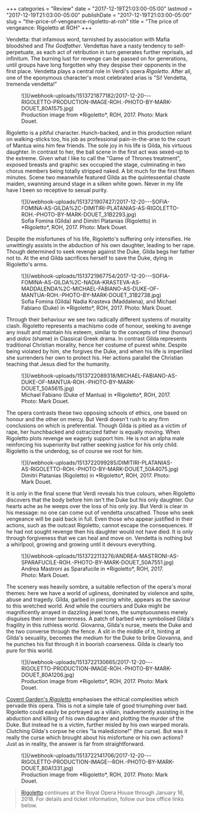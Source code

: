 +++
categories = "Review"
date = "2017-12-19T21:03:00-05:00"
lastmod = "2017-12-19T21:03:00-05:00"
publishDate = "2017-12-19T21:03:00-05:00"
slug = "the-price-of-vengeance-rigoletto-at-roh"
title = "The price of vengeance: Rigoletto at ROH"
+++

Vendetta: that infamous word, tarnished by association with Mafia bloodshed and *The Godfather*. Vendettas have a nasty tendency to self-perpetuate, as each act of retribution in turn generates further reprisals, ad infinitum. The burning lust for revenge can be passed on for generations, until groups have long forgotten why they despise their opponents in the first place. Vendetta plays a central role in Verdi's opera *Rigoletto*. After all, one of the eponymous character's most celebrated arias is "Si! Vendetta, tremenda vendetta!"

<figure data-type="image">
![](/webhook-uploads/1513721877182/2017-12-20---RIGOLETTO-PRODUCTION-IMAGE-ROH.-PHOTO-BY-MARK-DOUET_80A1575.jpg)
<figcaption>Production image from *Rigoletto*, ROH, 2017. Photo: Mark Douet.</figcaption>
</figure>

Rigoletto is a pitiful character. Hunch-backed, and in this production reliant on walking-sticks too, his job as professional pain-in-the-arse to the court of Mantua wins him few friends. The sole joy in his life is Gilda, his virtuous daughter. In contrast to her, the ball scene in the first act was sexed-up to the extreme. Given what I like to call the "Game of Thrones treatment", exposed breasts and graphic sex occupied the stage, culminating in two chorus members being totally stripped naked. A bit much for the first fifteen minutes. Scene two meanwhile featured Gilda as the quintessential chaste maiden, swanning around stage in a silken white gown. Never in my life have I been so receptive to sexual purity. 

<figure data-type="image">
![](/webhook-uploads/1513721907427/2017-12-20---SOFIA-FOMINA-AS-GILDA%2C-DIMITIRI-PLATANIAS-AS-RIGOLETTO-ROH.-PHOTO-BY-MARK-DOUET_31B2293.jpg)
<figcaption>Sofia Fomina (Gilda) and Dimitri Platanias (Rigoletto) in *Rigoletto*, ROH, 2017. Photo: Mark Douet.</figcaption>
</figure>

Despite the misfortunes of his life, Rigoletto's suffering only intensifies. He unwittingly assists in the abduction of his own daughter, leading to her rape. Though determined to seek revenge against the Duke, Gilda begs her father not to. At the end Gilda sacrifices herself to save the Duke, dying in Rigoletto's arms. 

<figure data-type="image">
![](/webhook-uploads/1513721967754/2017-12-20---SOFIA-FOMINA-AS-GILDA%2C-NADIA-KRASTEVA-AS-MADDALENDA%2C-MICHAEL-FABIANO-AS-DUKE-OF-MANTUA-ROH.-PHOTO-BY-MARK-DOUET_31B2738.jpg)
<figcaption>Sofia Fomina (Gilda) Nadia Krasteva (Maddalena), and Michael Fabiano (Duke) in *Rigoletto*, ROH, 2017. Photo: Mark Douet.</figcaption>
</figure>

Through their behaviour we see two radically different systems of morality clash. Rigoletto represents a machismo code of honour, seeking to avenge any insult and maintain his esteem, similar to the concepts of *time* (honour) and *aidos* (shame) in Classical Greek drama. In contrast Gilda represents traditional Christian morality, hence her costume of purest white. Despite being violated by him, she forgives the Duke, and when his life is imperilled she surrenders her own to protect his. Her actions parallel the Christian teaching that Jesus died for the humanity. 

<figure data-type="image">
![](/webhook-uploads/1513722089318/MICHAEL-FABIANO-AS-DUKE-OF-MANTUA-ROH.-PHOTO-BY-MARK-DOUET_50A5615.jpg)
<figcaption>Michael Fabiano (Duke of Mantua) in *Rigoletto*, ROH, 2017. Photo: Mark Douet.</figcaption>
</figure>

The opera contrasts these two opposing schools of ethics, one based on honour and the other on mercy. But Verdi doesn't rush to any firm conclusions on which is preferential. Though Gilda is pitied as a victim of rape, her hunchbacked and ostracized father is equally moving. When Rigoletto plots revenge we eagerly support him. He is not an alpha male reinforcing his superiority but rather seeking justice for his only child. Rigoletto is the underdog, so of course we root for him.   

<figure data-type="image">
![](/webhook-uploads/1513722099285/DIMITIRI-PLATANIAS-AS-RIGOLETTO-ROH.-PHOTO-BY-MARK-DOUET_50A4075.jpg)
<figcaption>Dimitri Platanias (Rigoletto) in *Rigoletto*, ROH, 2017. Photo: Mark Douet.</figcaption>
</figure>

It is only in the final scene that Verdi reveals his true colours, when Rigoletto discovers that the body before him isn't the Duke but his only daughter. Our hearts ache as he weeps over the loss of his only joy. But Verdi is clear in his message: no one can come out of vendetta unscathed. Those who seek vengeance will be paid back in full. Even those who appear justified in their actions, such as the outcast Rigoletto, cannot escape the consequences. If he had not sought revenge then his daughter would not have died. It is only through forgiveness that we can heal and move on. Vendetta is nothing but a whirlpool, growing and growing until it devours everything. 

<figure data-type="image">
![](/webhook-uploads/1513722113276/ANDREA-MASTRONI-AS-SPARAFUCILE-ROH.-PHOTO-BY-MARK-DOUET_50A7551.jpg)
<figcaption>Andrea Mastroni as Sparafucile in *Rigoletto*, ROH, 2017. Photo: Mark Douet.</figcaption>
</figure>

The scenery was heavily sombre, a suitable reflection of the opera's moral themes: here we have a world of ugliness, dominated by violence and spite, abuse and tragedy. Gilda, garbed in piercing white, appears as the saviour to this wretched world. And while the courtiers and Duke might be magnificently arrayed in dazzling jewel tones, the sumptuousness merely disguises their inner barrenness. A patch of barbed wire symbolised Gilda's fragility in this ruthless world. Giovanna, Gilda's nurse, meets the Duke and the two converse through the fence. A slit in the middle of it, hinting at Gilda's sexuality, becomes the medium for the Duke to bribe Giovanna, and he punches his fist through it in boorish coarseness. Gilda is clearly too pure for this world. 

<figure data-type="image">
![](/webhook-uploads/1513722130665/2017-12-20---RIGOLETTO-PRODUCTION-IMAGE-ROH.-PHOTO-BY-MARK-DOUET_80A1206.jpg)
<figcaption>Production image from *Rigoletto*, ROH, 2017. Photo: Mark Douet.</figcaption>
</figure>

[Covent Garden's *Rigoletto*](http://www.roh.org.uk/productions/rigoletto-by-david-mcvicar) emphasises the ethical complexities which pervade this opera. This is not a simple tale of good triumphing over bad. Rigoletto could easily be portrayed as a villain, inadvertently assisting in the abduction and killing of his own daughter and plotting the murder of the Duke. But instead he is a victim, further misled by his own warped morals. Clutching Gilda's corpse he cries "la maledizione!" (the curse). But was it really the curse which brought about his misfortune or his own actions? Just as in reality, the answer is far from straightforward.

<figure data-type="image">
![](/webhook-uploads/1513722141706/2017-12-20---RIGOLETTO-PRODUCTION-IMAGE--ROH.-PHOTO-BY-MARK-DOUET_80A1331.jpg)
<figcaption>Production image from *Rigoletto*, ROH, 2017. Photo: Mark Douet.</figcaption>
</figure>

>[Rigoletto](http://www.roh.org.uk/productions/rigoletto-by-david-mcvicar) continues at the Royal Opera House through January 16, 2018. For details and ticket information, follow our box office links below.
